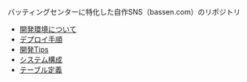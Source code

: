 バッティングセンターに特化した自作SNS（bassen.com）のリポジトリ  

- [開発環境について]()
- [デプロイ手順]()
- [開発Tips]()
- [システム構成]()
- [テーブル定義]()
